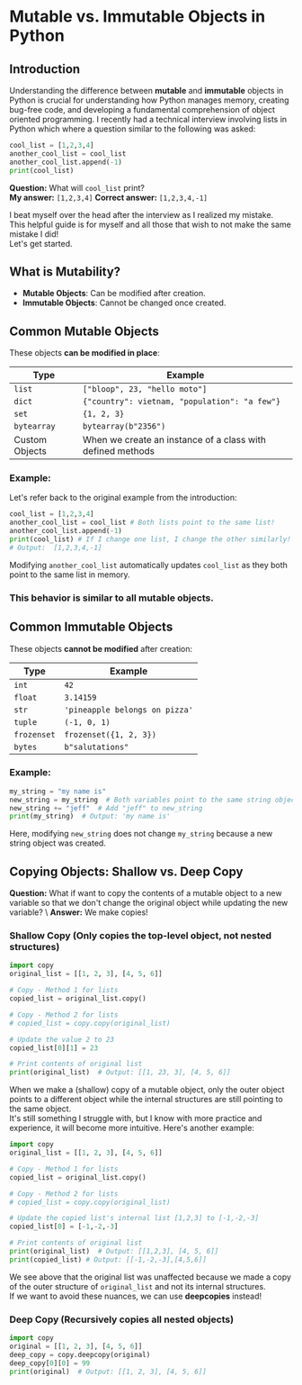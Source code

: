 
# Mutable vs. Immutable Objects in Python

## Introduction
Understanding the difference between **mutable** and **immutable** objects in Python is crucial for understanding how Python manages memory, creating bug-free code, and developing a fundamental comprehension of object oriented programming.  I recently had a technical interview involving lists in Python which where a question similar to the following was asked:

```python
cool_list = [1,2,3,4]
another_cool_list = cool_list
another_cool_list.append(-1)
print(cool_list)
```

**Question:**  What will ```cool_list``` print?  
**My answer:**  ```[1,2,3,4]```
**Correct answer:** ```[1,2,3,4,-1]```  

I beat myself over the head after the interview as I realized my mistake.  
This helpful guide is for myself and all those that wish to not make the same mistake I did!  
Let's get started.


## What is Mutability?
- **Mutable Objects**: Can be modified after creation.
- **Immutable Objects**: Cannot be changed once created.

## Common Mutable Objects
These objects **can be modified in place**:

| Type | Example |
|------|---------|
| `list` | `["bloop", 23, "hello moto"]` |
| `dict` | `{"country": vietnam, "population": "a few"}` |
| `set` | `{1, 2, 3}` |
| `bytearray` | `bytearray(b"2356")` |
| Custom Objects | When we create an instance of a class with defined methods |

### Example:
Let's refer back to the original example from the introduction:
```python
cool_list = [1,2,3,4]
another_cool_list = cool_list # Both lists point to the same list!
another_cool_list.append(-1)
print(cool_list) # If I change one list, I change the other similarly!
# Output:  [1,2,3,4,-1]
```
Modifying ```another_cool_list``` automatically updates ```cool_list``` as they both point to the same list in memory.  
### This behavior is similar to all mutable objects. ###

## Common Immutable Objects
These objects **cannot be modified** after creation:

| Type | Example |
|------|---------|
| `int` | `42` |
| `float` | `3.14159` |
| `str` | `'pineapple belongs on pizza'` |
| `tuple` | `(-1, 0, 1)` |
| `frozenset` | `frozenset({1, 2, 3})` |
| `bytes` | `b"salutations"` |

### Example:
```python
my_string = "my name is"
new_string = my_string  # Both variables point to the same string object!
new_string += "jeff"  # Add "jeff" to new_string
print(my_string)  # Output: 'my name is'
```
Here, modifying `new_string` does not change `my_string` because a new string object was created.

## Copying Objects: Shallow vs. Deep Copy
**Question:** What if want to copy the contents of a mutable object to a new variable so that we don't change the original object while updating the new variable? \ 
**Answer:** We make copies!

### Shallow Copy (Only copies the top-level object, not nested structures)
```python
import copy
original_list = [[1, 2, 3], [4, 5, 6]]

# Copy - Method 1 for lists
copied_list = original_list.copy()

# Copy - Method 2 for lists
# copied_list = copy.copy(original_list)

# Update the value 2 to 23
copied_list[0][1] = 23

# Print contents of original list
print(original_list)  # Output: [[1, 23, 3], [4, 5, 6]]
```

When we make a (shallow) copy of a mutable object, only the outer object points to a different object while the internal structures are still pointing to the same object.  
It's still something I struggle with, but I know with more practice and experience, it will become more intuitive.  Here's another example:

```python
import copy
original_list = [[1, 2, 3], [4, 5, 6]]

# Copy - Method 1 for lists
copied_list = original_list.copy()

# Copy - Method 2 for lists
# copied_list = copy.copy(original_list)

# Update the copied list's internal list [1,2,3] to [-1,-2,-3]
copied_list[0] = [-1,-2,-3]

# Print contents of original list
print(original_list)  # Output: [[1,2,3], [4, 5, 6]]
print(copied_list) # Output: [[-1,-2,-3],[4,5,6]]  
```
We see above that the original list was unaffected because we made a copy of the outer structure of ```original_list``` and not its internal structures.  
If we want to avoid these nuances, we can use **deepcopies** instead!

### Deep Copy (Recursively copies all nested objects)
```python
import copy
original = [[1, 2, 3], [4, 5, 6]]
deep_copy = copy.deepcopy(original)
deep_copy[0][0] = 99
print(original)  # Output: [[1, 2, 3], [4, 5, 6]]
```
